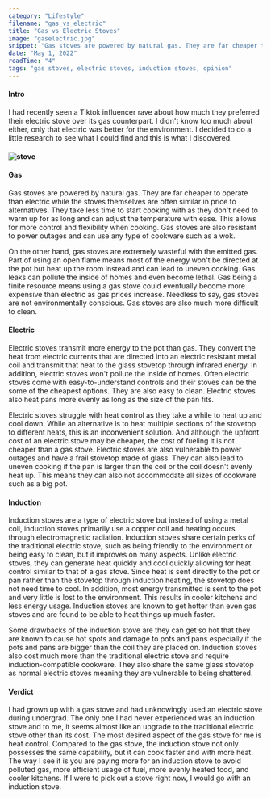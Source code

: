 ```yaml
---
category: "Lifestyle"
filename: "gas_vs_electric"
title: "Gas vs Electric Stoves"
image: "gaselectric.jpg"
snippet: "Gas stoves are powered by natural gas. They are far cheaper to operate than electric while the stoves themselves are often similar in price to alternatives. They take less time to start cooking on as they don't need to warm up for as long and are able to change the temperature with ease. This allows for more control and flexibility cooking. Gas stoves are also resistant to power outages and can use any type of cookware such as a wok."
date: "May 1, 2022"
readTime: "4"
tags: "gas stoves, electric stoves, induction stoves, opinion" 
---
```

#### Intro
I had recently seen a Tiktok influencer rave about how much they preferred their electric stove over its gas counterpart. I didn't know too much about either, only that electric was better for the environment. I decided to do a little research to see what I could find and this is what I discovered. 

#### ![stove](/images/lifestyle/gaselectric.jpg)

#### Gas
Gas stoves are powered by natural gas. They are far cheaper to operate than electric while the stoves themselves are often similar in price to alternatives. They take less time to start cooking with as they don't need to warm up for as long and can adjust the temperature with ease. This allows for more control and flexibility when cooking. Gas stoves are also resistant to power outages and can use any type of cookware such as a wok.

On the other hand, gas stoves are extremely wasteful with the emitted gas. Part of using an open flame means most of the energy won't be directed at the pot but heat up the room instead and can lead to uneven cooking. Gas leaks can pollute the inside of homes and even become lethal. Gas being a finite resource means using a gas stove could eventually become more expensive than electric as gas prices increase. Needless to say, gas stoves are not environmentally conscious. Gas stoves are also much more difficult to clean.

#### Electric
Electric stoves transmit more energy to the pot than gas. They convert the heat from electric currents that are directed into an electric resistant metal coil and transmit that heat to the glass stovetop through infrared energy. In addition, electric stoves won't pollute the inside of homes. Often electric stoves come with easy-to-understand controls and their stoves can be the some of the cheapest options. They are also easy to clean. Electric stoves also heat pans more evenly as long as the size of the pan fits. 

Electric stoves struggle with heat control as they take a while to heat up and cool down. While an alternative is to heat multiple sections of the stovetop to different heats, this is an inconvenient solution. And although the upfront cost of an electric stove may be cheaper, the cost of fueling it is not cheaper than a gas stove. Electric stoves are also vulnerable to power outages and have a frail stovetop made of glass. They can also lead to uneven cooking if the pan is larger than the coil or the coil doesn't evenly heat up. This means they can also not accommodate all sizes of cookware such as a big pot.

#### Induction
Induction stoves are a type of electric stove but instead of using a metal coil, induction stoves primarily use a copper coil and heating occurs through electromagnetic radiation. Induction stoves share certain perks of the traditional electric stove, such as being friendly to the environment or being easy to clean, but it improves on many aspects. Unlike electric stoves, they can generate heat quickly and cool quickly allowing for heat control similar to that of a gas stove.  Since heat is sent directly to the pot or pan rather than the stovetop through induction heating, the stovetop does not need time to cool. In addition, most energy transmitted is sent to the pot and very little is lost to the environment. This results in cooler kitchens and less energy usage. Induction stoves are known to get hotter than even gas stoves and are found to be able to heat things up much faster.

Some drawbacks of the induction stove are they can get so hot that they are known to cause hot spots and damage to pots and pans especially if the pots and pans are bigger than the coil they are placed on. Induction stoves also cost much more than the traditional electric stove and require induction-compatible cookware. They also share the same glass stovetop as normal electric stoves meaning they are vulnerable to being shattered.

#### Verdict
I had grown up with a gas stove and had unknowingly used an electric stove during undergrad. The only one I had never experienced was an induction stove and to me, it seems almost like an upgrade to the traditional electric stove other than its cost. The most desired aspect of the gas stove for me is heat control. Compared to the gas stove, the induction stove not only possesses the same capability, but it can cook faster and with more heat. The way I see it is you are paying more for an induction stove to avoid polluted gas, more efficient usage of fuel, more evenly heated food, and cooler kitchens. If I were to pick out a stove right now, I would go with an induction stove.